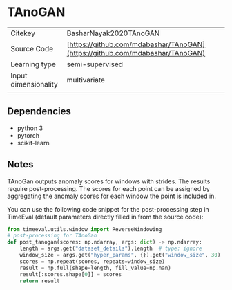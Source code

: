 # TAnoGAN

|||
| :--- | :--- |
| Citekey | BasharNayak2020TAnoGAN |
| Source Code | [https://github.com/mdabashar/TAnoGAN](https://github.com/mdabashar/TAnoGAN) |
| Learning type | semi-supervised |
| Input dimensionality | multivariate |
|||

## Dependencies

- python 3
- pytorch
- scikit-learn

## Notes

TAnoGan outputs anomaly scores for windows with strides.
The results require post-processing.
The scores for each point can be assigned by aggregating the anomaly scores for each window the point is included in.

You can use the following code snippet for the post-processing step in TimeEval (default parameters directly filled in from the source code):

<!--BEGIN:timeeval-post-->
```python
from timeeval.utils.window import ReverseWindowing
# post-processing for TAnoGan
def post_tanogan(scores: np.ndarray, args: dict) -> np.ndarray:
    length = args.get("dataset_details").length  # type: ignore
    window_size = args.get("hyper_params", {}).get("window_size", 30)
    scores = np.repeat(scores, repeats=window_size)
    result = np.full(shape=length, fill_value=np.nan)
    result[:scores.shape[0]] = scores
    return result
```
<!--END:timeeval-post-->
